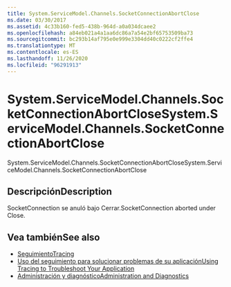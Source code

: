 ```yaml
---
title: System.ServiceModel.Channels.SocketConnectionAbortClose
ms.date: 03/30/2017
ms.assetid: 4c33b160-fed5-438b-964d-a0a034dcaee2
ms.openlocfilehash: a84eb021a4a1aa6dc86a7a54e2bf65753509ba73
ms.sourcegitcommit: bc293b14af795e0e999e3304dd40c0222cf2ffe4
ms.translationtype: MT
ms.contentlocale: es-ES
ms.lasthandoff: 11/26/2020
ms.locfileid: "96291913"
---
```

# <a name="systemservicemodelchannelssocketconnectionabortclose"></a><span data-ttu-id="e0045-102">System.ServiceModel.Channels.SocketConnectionAbortClose</span><span class="sxs-lookup"><span data-stu-id="e0045-102">System.ServiceModel.Channels.SocketConnectionAbortClose</span></span>

<span data-ttu-id="e0045-103">System.ServiceModel.Channels.SocketConnectionAbortClose</span><span class="sxs-lookup"><span data-stu-id="e0045-103">System.ServiceModel.Channels.SocketConnectionAbortClose</span></span>  
  
## <a name="description"></a><span data-ttu-id="e0045-104">Descripción</span><span class="sxs-lookup"><span data-stu-id="e0045-104">Description</span></span>  

 <span data-ttu-id="e0045-105">SocketConnection se anuló bajo Cerrar.</span><span class="sxs-lookup"><span data-stu-id="e0045-105">SocketConnection aborted under Close.</span></span>  
  
## <a name="see-also"></a><span data-ttu-id="e0045-106">Vea también</span><span class="sxs-lookup"><span data-stu-id="e0045-106">See also</span></span>

- [<span data-ttu-id="e0045-107">Seguimiento</span><span class="sxs-lookup"><span data-stu-id="e0045-107">Tracing</span></span>](index.md)
- [<span data-ttu-id="e0045-108">Uso del seguimiento para solucionar problemas de su aplicación</span><span class="sxs-lookup"><span data-stu-id="e0045-108">Using Tracing to Troubleshoot Your Application</span></span>](using-tracing-to-troubleshoot-your-application.md)
- [<span data-ttu-id="e0045-109">Administración y diagnóstico</span><span class="sxs-lookup"><span data-stu-id="e0045-109">Administration and Diagnostics</span></span>](../index.md)
